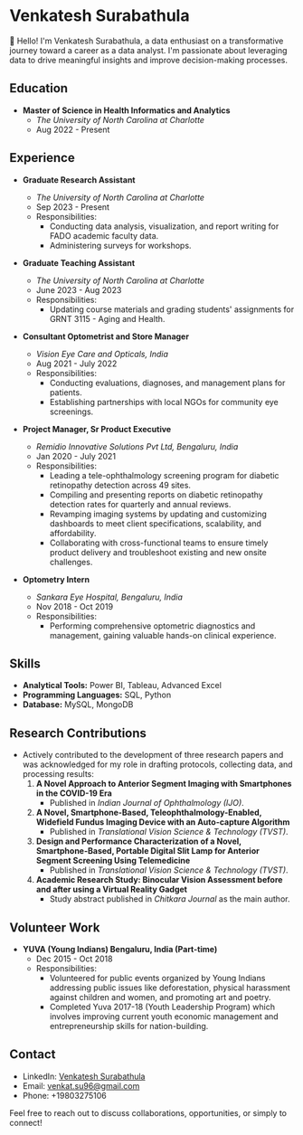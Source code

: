 # Venkatesh Surabathula

👋 Hello! I'm Venkatesh Surabathula, a data enthusiast on a transformative journey toward a career as a data analyst. I'm passionate about leveraging data to drive meaningful insights and improve decision-making processes.

## Education
- **Master of Science in Health Informatics and Analytics**
  - *The University of North Carolina at Charlotte*
  - Aug 2022 - Present

## Experience
- **Graduate Research Assistant**
  - *The University of North Carolina at Charlotte*
  - Sep 2023 - Present
  - Responsibilities:
    - Conducting data analysis, visualization, and report writing for FADO academic faculty data.
    - Administering surveys for workshops.

- **Graduate Teaching Assistant**
  - *The University of North Carolina at Charlotte*
  - June 2023 - Aug 2023
  - Responsibilities:
    - Updating course materials and grading students' assignments for GRNT 3115 - Aging and Health.

- **Consultant Optometrist and Store Manager**
  - *Vision Eye Care and Opticals, India*
  - Aug 2021 - July 2022
  - Responsibilities:
    - Conducting evaluations, diagnoses, and management plans for patients.
    - Establishing partnerships with local NGOs for community eye screenings.

- **Project Manager, Sr Product Executive**
  - *Remidio Innovative Solutions Pvt Ltd, Bengaluru, India*
  - Jan 2020 - July 2021
  - Responsibilities:
    - Leading a tele-ophthalmology screening program for diabetic retinopathy detection across 49 sites.
    - Compiling and presenting reports on diabetic retinopathy detection rates for quarterly and annual reviews.
    - Revamping imaging systems by updating and customizing dashboards to meet client specifications, scalability, and affordability.
    - Collaborating with cross-functional teams to ensure timely product delivery and troubleshoot existing and new onsite challenges.

- **Optometry Intern**
  - *Sankara Eye Hospital, Bengaluru, India*
  - Nov 2018 - Oct 2019
  - Responsibilities:
    - Performing comprehensive optometric diagnostics and management, gaining valuable hands-on clinical experience.
## Skills
- **Analytical Tools:** Power BI, Tableau, Advanced Excel
- **Programming Languages:** SQL, Python
- **Database:** MySQL, MongoDB
  
## Research Contributions
- Actively contributed to the development of three research papers and was acknowledged for my role in drafting protocols, collecting data, and processing results:
  1. **A Novel Approach to Anterior Segment Imaging with Smartphones in the COVID-19 Era**
     - Published in *Indian Journal of Ophthalmology (IJO)*.
  2. **A Novel, Smartphone-Based, Teleophthalmology-Enabled, Widefield Fundus Imaging Device with an Auto-capture Algorithm**
     - Published in *Translational Vision Science & Technology (TVST)*.
  3. **Design and Performance Characterization of a Novel, Smartphone-Based, Portable Digital Slit Lamp for Anterior Segment Screening Using Telemedicine**
     - Published in *Translational Vision Science & Technology (TVST)*.
  4. **Academic Research Study: Binocular Vision Assessment before and after using a Virtual Reality Gadget**
     - Study abstract published in *Chitkara Journal* as the main author.

## Volunteer Work
- **YUVA (Young Indians) Bengaluru, India (Part-time)**
  - Dec 2015 - Oct 2018
  - Responsibilities:
    - Volunteered for public events organized by Young Indians addressing public issues like deforestation, physical harassment against children and women, and promoting art and poetry.
    - Completed Yuva 2017-18 (Youth Leadership Program) which involves improving current youth economic management and entrepreneurship skills for nation-building.

## Contact
- LinkedIn: [Venkatesh Surabathula](https://www.linkedin.com/in/venkatesh-surabathula-653b661ba/)
- Email: venkat.su96@gmail.com
- Phone: +19803275106

Feel free to reach out to discuss collaborations, opportunities, or simply to connect!

<!---
venki1607/venki1607 is a ✨ special ✨ repository because its `README.md` (this file) appears on your GitHub profile.
You can click the Preview link to take a look at your changes.
--->
